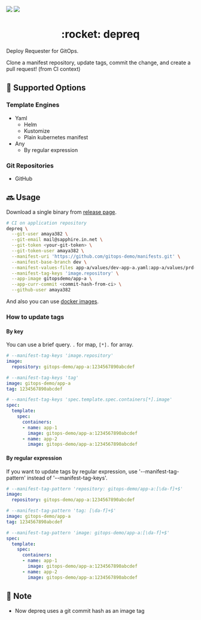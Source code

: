 [![](https://images.microbadger.com/badges/version/mikube/depreq.svg)](https://microbadger.com/images/mikube/depreq)
[![](https://images.microbadger.com/badges/image/mikube/depreq.svg)](https://microbadger.com/images/mikube/depreq)

<h1 align="center">:rocket: depreq</h1>
Deploy Requester for GitOps.

Clone a manifest repository, update tags, commit the change, and create a pull request! (from CI context)


## :trident: Supported Options
### Template Engines
* Yaml
  * Helm
  * Kustomize
  * Plain kubernetes manifest
* Any
  * By regular expression

### Git Repositories
* GitHub


## :soon: Usage
Download a single binary from [release page](https://github.com/mikube/depreq/releases).

```sh
# CI on application repository
depreq \
  --git-user amaya382 \
  --git-email mail@sapphire.in.net \
  --git-token <your-git-token> \
  --git-token-user amaya382 \
  --manifest-uri 'https://github.com/gitops-demo/manifests.git' \
  --manifest-base-branch dev \
  --manifest-values-files app-a/values/dev-app-a.yaml:app-a/values/prd-app-a.yaml \
  --manifest-tag-keys 'image.repository' \
  --app-image gitopsdemo/app-a \
  --app-curr-commit <commit-hash-from-ci> \
  --github-user amaya382
```

And also you can use [docker images](https://hub.docker.com/repository/docker/mikube/depreq).


### How to update tags
#### By key
You can use a brief query. `.` for map, `[*].` for array.

```yaml
# --manifest-tag-keys 'image.repository'
image:
  repository: gitops-demo/app-a:1234567890abcdef
```

```yaml
# --manifest-tag-keys 'tag'
image: gitops-demo/app-a
tag: 1234567890abcdef
```

```yaml
# --manifest-tag-keys 'spec.template.spec.containers[*].image'
spec:
  template:
    spec:
      containers:
      - name: app-1
        image: gitops-demo/app-a:1234567890abcdef
      - name: app-2
        image: gitops-demo/app-a:1234567890abcdef
```

#### By regular expression
If you want to update tags by regular expression,
use '--manifest-tag-pattern' instead of '--manifest-tag-keys'.

```yaml
# --manifest-tag-pattern 'repository: gitops-demo/app-a:[\da-f]+$'
image:
  repository: gitops-demo/app-a:1234567890abcdef
```

```yaml
# --manifest-tag-pattern 'tag: [\da-f]+$'
image: gitops-demo/app-a
tag: 1234567890abcdef
```

```yaml
# --manifest-tag-pattern 'image: gitops-demo/app-a:[\da-f]+$'
spec:
  template:
    spec:
      containers:
      - name: app-1
        image: gitops-demo/app-a:1234567890abcdef
      - name: app-2
        image: gitops-demo/app-a:1234567890abcdef
```


## :round_pushpin: Note
* Now depreq uses a git commit hash as an image tag
